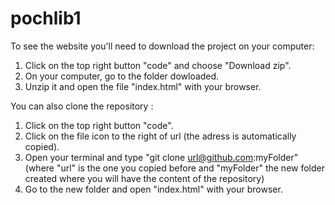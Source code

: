 # pochlib1

To see the website you'll need to download the project on your computer: 
1. Click on the top right button "code" and choose "Download zip".
2. On your computer, go to the folder dowloaded.
3. Unzip it and open the file "index.html" with your browser.

You can also clone the repository : 
1. Click on the top right button "code".
2. Click on the file icon to the right of url (the adress is automatically 
copied).
3. Open your terminal and type "git clone url@github.com:myFolder"
(where "url" is the one you copied before and "myFolder" the new folder
created where you will have the content of the repository)
4. Go to the new folder and open "index.html" with your browser. 
